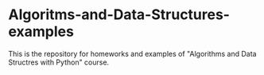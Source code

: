 # Algoritms-and-Data-Structures-examples
This is the repository for homeworks and examples of "Algorithms and Data Structres with Python" course.
